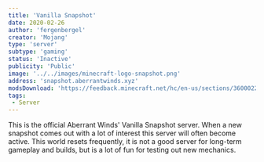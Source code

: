 ```yaml
---
title: 'Vanilla Snapshot'
date: 2020-02-26
author: 'fergenbergel'
creator: 'Mojang'
type: 'server'
subtype: 'gaming'
status: 'Inactive'
publicity: 'Public'
image: '../../images/minecraft-logo-snapshot.png'
address: 'snapshot.aberrantwinds.xyz'
modsDownload: 'https://feedback.minecraft.net/hc/en-us/sections/360002267532-Snapshot-Information-and-Changelogs'
tags:
 - Server
---
```


This is the official Aberrant Winds' Vanilla Snapshot server. When a new snapshot comes out with a lot of interest this server will often become active. This world resets frequently, it is not a good server for long-term gameplay and builds, but is a lot of fun for testing out new mechanics.